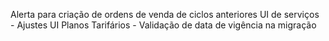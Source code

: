 Alerta para criação de ordens de venda de ciclos anteriores
UI de serviços - Ajustes
UI Planos Tarifários - Validação de data de vigência na migração
